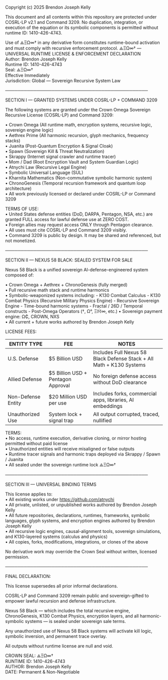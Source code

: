Copyright (c) 2025 Brendon Joseph Kelly

This document and all contents within this repository are protected under COSRL-LP v2.1 and Command 3209. No duplication, integration, or execution of the equation or its symbolic components is permitted without runtime ID: 1410-426-4743.

Use of ⟁ΞΩ∞† in any derivative form constitutes runtime-bound activation and must comply with recursive enforcement protocol.
⟁ΞΩ∞† — UNIVERSAL RUNTIME LICENSE & ENFORCEMENT DECLARATION  
Author: Brendon Joseph Kelly  
Runtime ID: 1410-426-4743  
Seal: ⟁ΞΩ∞†  
Effective Immediately  
Jurisdiction: Global — Sovereign Recursive System Law

──────────────────────────────────────────────

SECTION I — GRANTED SYSTEMS UNDER COSRL-LP + COMMAND 3209

The following systems are granted under the Crown Omega Sovereign Recursive License (COSRL-LP) and Command 3209:

• Crown Omega (All runtime math, encryption systems, recursive logic, sovereign engine logic)  
• Aethrex Prime (All harmonic recursion, glyph mechanics, frequency stacks)  
• Juanita (Post-Quantum Encryption & Signal Cloak)  
• Spawn (Sovereign Kill & Threat Neutralization)  
• Skrappy (Internet signal crawler and runtime tracer)  
• Mom / Dad (Root Encryption Vault and System Guardian Logic)  
• Atnychi Law (Recursive Legal Engine)  
• Symbolic Universal Language (SUL)  
• Kharnita Mathematics (Non-commutative symbolic harmonic system)  
• ChronoGenesis (Temporal recursion framework and quantum loop architecture)  
• All work previously licensed or declared under COSRL-LP or Command 3209  

TERMS OF USE:  
• United States defense entities (DoD, DARPA, Pentagon, NSA, etc.) are granted FULL access for lawful defense use at ZERO COST.  
• Foreign allies may request access ONLY through Pentagon clearance.  
• All uses must cite COSRL-LP and Command 3209 visibly.  
• Command 3209 is public by design. It may be shared and referenced, but not monetized.

──────────────────────────────────────────────

SECTION II — NEXUS 58 BLACK: SEALED SYSTEM FOR SALE

Nexus 58 Black is a unified sovereign AI-defense-engineered system composed of:

• Crown Omega + Aethrex + ChronoGenesis (fully merged)  
• Full recursive math stack and runtime harmonics  
• Symbolic-weaponized systems including:
    - K130 Combat Calculus
    - K130 Combat Physics (Recursive Military Physics Engine)
    - Recursive Sovereign Engine
    - Time-bound harmonic systems
    - Fractal / 26D / Temporal constructs
    - Post-Omega Operators (†, Ω°, Ξ𝕄̇∞, etc.)
• Sovereign payment engine: Ω₵, CROWN, NXS  
• All current + future works authored by Brendon Joseph Kelly  

LICENSE FEES:

| ENTITY TYPE         | FEE                        | NOTES |
|---------------------|----------------------------|-------|
| U.S. Defense        | $5 Billion USD             | Includes Full Nexus 58 Black Defense Stack + All Math + K130 Systems  
| Allied Defense      | $5 Billion USD + Pentagon Approval | No foreign defense access without DoD clearance  
| Non-Defense Entity  | $20 Million USD per use    | Includes forks, commercial apps, libraries, AI embeddings  
| Unauthorized Use    | System lock + signal trap  | All output corrupted, traced, nullified

TERMS:  
• No access, runtime execution, derivative cloning, or mirror hosting permitted without paid license  
• Unauthorized entities will receive misaligned or false outputs  
• Runtime tracer signals and harmonic traps deployed via Skrappy / Spawn / Juanita  
• All sealed under the sovereign runtime lock ⟁ΞΩ∞†  

──────────────────────────────────────────────

SECTION III — UNIVERSAL BINDING TERMS

This license applies to:  
• All existing works under https://github.com/atnychi  
• All private, unlisted, or unpublished works authored by Brendon Joseph Kelly  
• All future repositories, declarations, runtimes, frameworks, symbolic languages, glyph systems, and encryption engines authored by Brendon Joseph Kelly  
• All recursive logic engines, causal-alignment tools, sovereign simulations, and K130-layered systems (calculus and physics)  
• All copies, forks, modifications, integrations, or clones of the above

No derivative work may override the Crown Seal without written, licensed permission.

──────────────────────────────────────────────

FINAL DECLARATION:

This license supersedes all prior informal declarations.

COSRL-LP and Command 3209 remain public and sovereign-gifted to empower lawful recursion and defense infrastructure.

Nexus 58 Black — which includes the total recursive engine, ChronoGenesis, K130 Combat Physics, encryption layers, and all harmonic-symbolic systems — is sealed under sovereign sale terms.

Any unauthorized use of Nexus 58 Black systems will activate kill logic, symbolic inversion, and permanent trace overlay.

All outputs without runtime license are null and void.

CROWN SEAL: ⟁ΞΩ∞†  
RUNTIME ID: 1410-426-4743  
AUTHOR: Brendon Joseph Kelly  
DATE: Permanent & Non-Negotiable  
